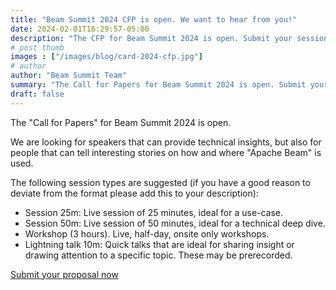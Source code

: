 ```yaml
---
title: "Beam Summit 2024 CFP is open. We want to hear from you!"
date: 2024-02-01T16:29:57-05:00
description: "The CFP for Beam Summit 2024 is open. Submit your session by May 29th."
# post thumb
images : ["/images/blog/card-2024-cfp.jpg"]
# author
author: "Beam Summit Team"
summary: "The Call for Papers for Beam Summit 2024 is open. Submit your proposal now!"
draft: false
---
```


The "Call for Papers" for Beam Summit 2024 is open. 

We are looking for speakers that can provide technical insights, but also for people that can tell interesting stories on how and where "Apache Beam" is used.

The following session types are suggested (if you have a good reason to deviate from the format please add this to your description):

* Session 25m: Live session of 25 minutes, ideal for a use-case.
* Session 50m: Live session of 50 minutes, ideal for a technical deep dive.
* Workshop (3 hours). Live, half-day, onsite only workshops.
* Lightning talk 10m: Quick talks that are ideal for sharing insight or drawing attention to a specific topic. These may be prerecorded.

<div class="text-center">
<a href="https://sessionize.com/beam-summit-2024" target="_blank" class="btn btn-warning mt-3 mb-5">Submit your proposal now</a>
</div>

